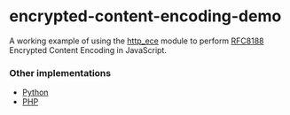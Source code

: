 # encrypted-content-encoding-demo

A working example of using the [http_ece](https://github.com/web-push-libs/encrypted-content-encoding/blob/master/nodejs/README.md#encrypted-content-encoding) module to perform [RFC8188](https://tools.ietf.org/html/rfc8188) Encrypted Content Encoding in JavaScript.

### Other implementations

* [Python](https://github.com/web-push-libs/encrypted-content-encoding/blob/master/python/README.rst#encrypted-content-encoding)
* [PHP](https://github.com/devjack/encrypted-content-encoding)
